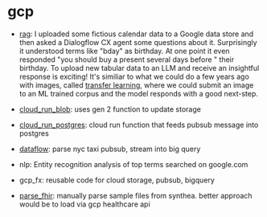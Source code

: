 # gcp


- [rag](https://github.com/mondayn/gcp/blob/main/rag.ipynb): I uploaded some fictious calendar data to a Google data store and then asked a Dialogflow CX agent some questions about it.  Surprisingly it understood terms like "bday" as birthday.  At one point it even responded "you should buy a present several days before " their birthday.  To upload new tabular data to an LLM and receive an insightful response is exciting!  It's similiar to what we could do a few years ago with images, called [transfer learning](https://github.com/mondayn/py/blob/master/transferLearning.ipynb), where we could submit an image to an ML trained corpus and the model responds with a good next-step.

- [cloud_run_blob](https://github.com/mondayn/gcp/blob/main/cloud_run_blob.ipynb): uses gen 2 function to update storage

- [cloud_run_postgres](https://github.com/mondayn/gcp/blob/main/cloud_run_postgres.ipynb): cloud run function that feeds pubsub message into postgres

- [dataflow](https://github.com/mondayn/gcp/blob/main/dataflow.ipynb): parse nyc taxi pubsub, stream into big query

- nlp: Entity recognition analysis of top terms searched on google.com

- gcp_fx: reusable code for cloud storage, pubsub, bigquery

- [parse_fhir](https://github.com/mondayn/gcp/blob/main/parse_fhir.ipynb): manually parse sample files from synthea.  better approach would be to load via gcp healthcare api
